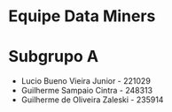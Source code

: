 # Equipe Data Miners

# Subgrupo A

- Lucio Bueno Vieira Junior - 221029
- Guilherme Sampaio Cintra - 248313
- Guilherme de Oliveira Zaleski - 235914
